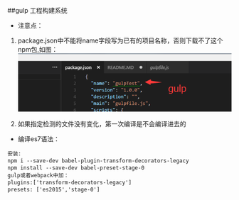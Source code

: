 ##gulp 工程构建系统

- 注意点：

1. package.json中不能将name字段写为已有的项目名称，否则下载不了这个npm包,如图：
![](./images/1.png)

2. 如果指定检测的文件没有变化，第一次编译是不会编译进去的

- 编译es7语法：
```
安装:
npm i --save-dev babel-plugin-transform-decorators-legacy
npm install --save-dev babel-preset-stage-0
gulp或者webpack中加：
plugins:['transform-decorators-legacy']
presets: ['es2015','stage-0']
```